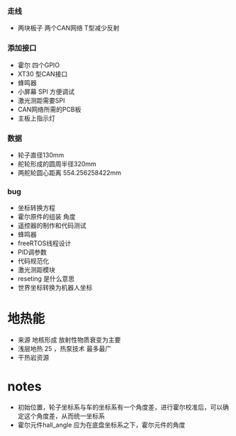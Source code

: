 ### 走线
- 两块板子 两个CAN网络 T型减少反射

### 添加接口
- 霍尔 四个GPIO
- XT30 型CAN接口
- 蜂鸣器
- 小屏幕 SPI 方便调试
- 激光测距需要SPI
- CAN网络所需的PCB板
- 主板上指示灯

### 数据
- 轮子直径130mm
- 舵轮形成的圆周半径320mm
- 两舵轮圆心距离 554.256258422mm

### bug
- 坐标转换方程
- 霍尔原件的组装 角度 
- 遥控器的制作和代码测试
- 蜂鸣器
- freeRTOS线程设计
- PID调参数
- 代码规范化
- 激光测距模块
- reseting 是什么意思
- 世界坐标转换为机器人坐标

# 地热能
- 来源 地核形成 放射性物质衰变为主要
- 浅层地热 25 ，热泵技术 最多最广
- 干热岩资源

# notes
- 初始位置，轮子坐标系与车的坐标系有一个角度差，进行霍尔校准后，可以确定这个角度差，从而统一坐标系
- 霍尔元件hall_angle 应为在底盘坐标系之下，霍尔元件的角度